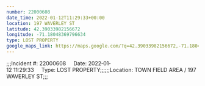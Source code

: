 ```yaml
---
number: 22000608
date_time: 2022-01-12T11:29:33+00:00
location: 197 WAVERLEY ST
latitude: 42.39033982156672
longitude: -71.18048369796634
type: LOST PROPERTY
google_maps_link: https://maps.google.com/?q=42.39033982156672,-71.18048369796634
---
```


;;;Incident #: 22000608     Date: 2022‐01‐12 11:29:33     Type: LOST PROPERTY;;;;;;Location: TOWN FIELD AREA / 197 WAVERLEY ST;;;
